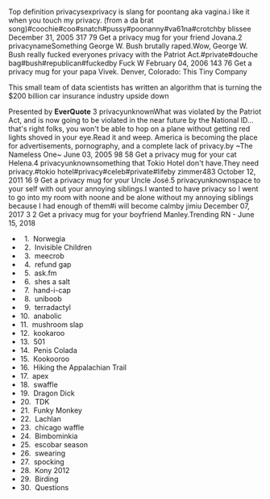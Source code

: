 Top definition privacysexprivacy is slang for poontang aka vagina.i like it when you touch my privacy. (from a da brat song)#coochie#coo#snatch#pussy#poonanny#va61na#crotchby blissee December 31, 2005 317 79 Get a privacy mug for your friend Jovana.2 privacynameSomething George W. Bush brutally raped.Wow, George W. Bush really fucked everyones privacy with the Patriot Act.#private#douche bag#bush#republican#fuckedby Fuck W February 04, 2006 143 76 Get a privacy mug for your papa Vivek. Denver, Colorado: This Tiny Company

This small team of data scientists has written an algorithm that is turning the $200 billion car insurance industry upside down

Presented by **EverQuote** 3 privacyunknownWhat was violated by the Patriot Act, and is now going to be violated in the near future by the National ID... that's right folks, you won't be able to hop on a plane without getting red lights shoved in your eye.Read it and weep. America is becoming the place for advertisements, pornography, and a complete lack of privacy.by ~The Nameless One~ June 03, 2005 98 58 Get a privacy mug for your cat Helena.4 privacyunknownsomething that Tokio Hotel don't have.They need privacy.#tokio hotel#privacy#celeb#private#lifeby zimmer483 October 12, 2011 16 9 Get a privacy mug for your Uncle José.5 privacyunknownspace to your self with out your annoying siblings.I wanted to have privacy so I went to go into my room with noone and be alone without my annoying siblings because I had enough of them#i will become calmby jimiu December 07, 2017 3 2 Get a privacy mug for your boyfriend Manley.Trending RN - June 15, 2018

*     1.  Norwegia
*     2.  Invisible Children
*     3.  meecrob
*     4.  refund gap
*     5.  ask.fm
*     6.  shes a salt
*     7.  hand-i-cap
*     8.  uniboob
*     9.  terradactyl
*   10.  anabolic
*   11.  mushroom slap
*   12.  kookaroo
*   13.  501
*   14.  Penis Colada
*   15.  Kookooroo
*   16.  Hiking the Appalachian Trail
*   17.  apex
*   18.  swaffle
*   19.  Dragon Dick
*   20.  TDK
*   21.  Funky Monkey
*   22.  Lachlan
*   23.  chicago waffle
*   24.  Bimbominkia
*   25.  escobar season
*   26.  swearing
*   27.  spocking
*   28.  Kony 2012
*   29.  Birding
*   30.  Questions